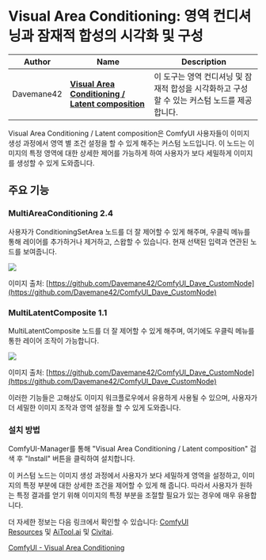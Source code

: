 # Visual Area Conditioning: 영역 컨디셔닝과 잠재적 합성의 시각화 및 구성

|Author|Name|Description|
|---|---|---|
|Davemane42|[**Visual Area Conditioning / Latent composition**](https://github.com/Davemane42/ComfyUI_Dave_CustomNode)|이 도구는 영역 컨디셔닝 및 잠재적 합성을 시각화하고 구성할 수 있는 커스텀 노드를 제공합니다.|

Visual Area Conditioning / Latent composition은 ComfyUI 사용자들이 이미지 생성 과정에서 영역 별 조건 설정을 할 수 있게 해주는 커스텀 노드입니다. 이 노드는 이미지의 특정 영역에 대한 상세한 제어를 가능하게 하여 사용자가 보다 세밀하게 이미지를 생성할 수 있게 도와줍니다.

## 주요 기능

### MultiAreaConditioning 2.4

사용자가 ConditioningSetArea 노드를 더 잘 제어할 수 있게 해주며, 우클릭 메뉴를 통해 레이어를 추가하거나 제거하고, 스왑할 수 있습니다. 현재 선택된 입력과 연관된 노드를 보여줍니다.

![](https://wikidocs.net/images/page/234151/MultiAreaConditioning_node.png)

이미지 출처: [https://github.com/Davemane42/ComfyUI_Dave_CustomNode](https://github.com/Davemane42/ComfyUI_Dave_CustomNode)

### MultiLatentComposite 1.1

MultiLatentComposite 노드를 더 잘 제어할 수 있게 해주며, 여기에도 우클릭 메뉴를 통한 레이어 조작이 가능합니다.

![](https://wikidocs.net/images/page/234151/MultiLatentComposite_node.png)

이미지 출처: [https://github.com/Davemane42/ComfyUI_Dave_CustomNode](https://github.com/Davemane42/ComfyUI_Dave_CustomNode)

이러한 기능들은 고해상도 이미지 워크플로우에서 유용하게 사용될 수 있으며, 사용자가 더 세밀한 이미지 조작과 영역 설정을 할 수 있게 도와줍니다​​​​​​.

### 설치 방법

ComfyUI-Manager를 통해 "Visual Area Conditioning / Latent composition" 검색 후 "Install" 버튼을 클릭하여 설치합니다.

이 커스텀 노드는 이미지 생성 과정에서 사용자가 보다 세밀하게 영역을 설정하고, 이미지의 특정 부분에 대한 상세한 조건을 제어할 수 있게 해 줍니다. 따라서 사용자가 원하는 특정 결과를 얻기 위해 이미지의 특정 부분을 조절할 필요가 있는 경우에 매우 유용합니다.

더 자세한 정보는 다음 링크에서 확인할 수 있습니다: [ComfyUI Resources](https://wyrde.github.io/ComfyResources/nodes/Visual%20Area%20Conditioning%20-%20Latent%20composition/) 및 [AiTool.ai](https://aitool.ai/model/24537) 및 [Civitai](https://civitai.com/models/24537/comfyui-visual-area-conditioning-latent-composition).

[ComfyUI - Visual Area Conditioning](https://civitai.com/models/24537/comfyui-visual-area-conditioning-latent-composition)